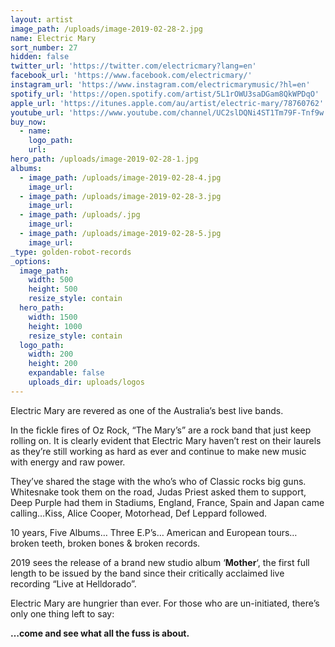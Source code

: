 ```yaml
---
layout: artist
image_path: /uploads/image-2019-02-28-2.jpg
name: Electric Mary
sort_number: 27
hidden: false
twitter_url: 'https://twitter.com/electricmary?lang=en'
facebook_url: 'https://www.facebook.com/electricmary/'
instagram_url: 'https://www.instagram.com/electricmarymusic/?hl=en'
spotify_url: 'https://open.spotify.com/artist/5L1rOWU3saDGam8QkWPDqO'
apple_url: 'https://itunes.apple.com/au/artist/electric-mary/78760762'
youtube_url: 'https://www.youtube.com/channel/UC2slDQNi4ST1Tm79F-Tnf9w'
buy_now:
  - name:
    logo_path:
    url:
hero_path: /uploads/image-2019-02-28-1.jpg
albums:
  - image_path: /uploads/image-2019-02-28-4.jpg
    image_url:
  - image_path: /uploads/image-2019-02-28-3.jpg
    image_url:
  - image_path: /uploads/.jpg
    image_url:
  - image_path: /uploads/image-2019-02-28-5.jpg
    image_url:
_type: golden-robot-records
_options:
  image_path:
    width: 500
    height: 500
    resize_style: contain
  hero_path:
    width: 1500
    height: 1000
    resize_style: contain
  logo_path:
    width: 200
    height: 200
    expandable: false
    uploads_dir: uploads/logos
---
```


Electric Mary are revered as one of the Australia’s best live bands.

In the fickle fires of Oz Rock, “The Mary’s” are a rock band that just keep rolling on. It is clearly evident that Electric Mary haven’t rest on their laurels as they’re still working as hard as ever and continue to make new music with energy and raw power.

They’ve shared the stage with the who’s who of Classic rocks big guns. Whitesnake took them on the road, Judas Priest asked them to support, Deep Purple had them in Stadiums, England, France, Spain and Japan came calling…Kiss, Alice Cooper, Motorhead, Def Leppard followed.

10 years, Five Albums… Three E.P’s… American and European tours… broken teeth, broken bones & broken records.

2019 sees the release of a brand new studio album ‘**Mother**‘, the first full length to be issued by the band since their critically acclaimed live recording “Live at Helldorado”.

Electric Mary are hungrier than ever. For those who are un-initiated, there’s only one thing left to say:

**…come and see what all the fuss is about.**